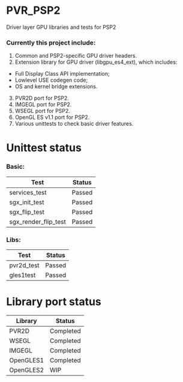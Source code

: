 # PVR_PSP2
Driver layer GPU libraries and tests for PSP2

### Currently this project include:

1. Common and PSP2-specific GPU  driver headers.
2. Extension library for GPU driver (libgpu_es4_ext), which includes:
 - Full Display Class API implementation;
 - Lowlevel USE codegen code;
 - OS and kernel bridge extensions.
3. PVR2D port for PSP2.
4. IMGEGL port for PSP2.
5. WSEGL port for PSP2.
6. OpenGL ES v1.1 port for PSP2.
7. Various unittests to check basic driver features.

# Unittest status

### Basic:

| Test  | Status |
| ------------- | ------------- |
| services_test | Passed  |
| sgx_init_test | Passed  |
| sgx_flip_test | Passed  |
| sgx_render_flip_test | Passed |

### Libs:

| Test  | Status |
| ------------- | ------------- |
| pvr2d_test | Passed  |
| gles1test | Passed  |

# Library port status

| Library  | Status |
| ------------- | ------------- |
| PVR2D | Completed  |
| WSEGL | Completed  |
| IMGEGL | Completed  |
| OpenGLES1 | Completed  |
| OpenGLES2 | WIP  |
